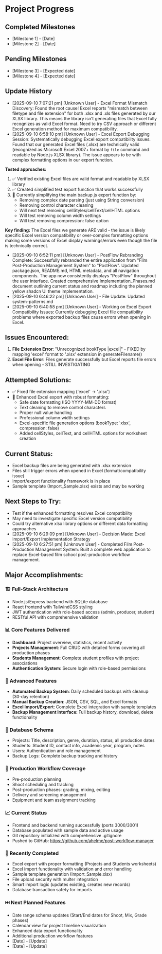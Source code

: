 # Project Progress

## Completed Milestones
- [Milestone 1] - [Date]
- [Milestone 2] - [Date]

## Pending Milestones
- [Milestone 3] - [Expected date]
- [Milestone 4] - [Expected date]

## Update History

- [2025-09-10 7:07:21 pm] [Unknown User] - Excel Format Mismatch Discovery: Found the root cause! Excel reports "mismatch between filetype and file extension" for both .xlsx and .xls files generated by our XLSX library. This means the library isn't generating files that Excel fully recognizes as valid Excel format. Need to try CSV approach or different Excel generation method for maximum compatibility.
- [2025-09-10 6:58:10 pm] [Unknown User] - Excel Export Debugging Session: Systematically debugging Excel export compatibility issues. Found that our generated Excel files (.xlsx) are technically valid (recognized as Microsoft Excel 2007+ format by `file` command and readable by Node.js XLSX library). The issue appears to be with complex formatting options in our export function. 

**Tested approaches:**
1. ✅ Verified existing Excel files are valid format and readable by XLSX library
2. ✅ Created simplified test export function that works successfully
3. 🔄 Currently simplifying the main backup.js export function by:
   - Removing complex date parsing (just using String conversion)
   - Removing control character cleaning 
   - Will next test removing cellStyles/cellText/cellHTML options
   - Will test removing column width settings
   - Will test removing compression: false option

**Key finding:** The Excel files we generate ARE valid - the issue is likely specific Excel version compatibility or over-complex formatting options making some versions of Excel display warnings/errors even though the file is technically correct.
- [2025-09-10 6:52:11 pm] [Unknown User] - PostFlow Rebranding Complete: Successfully rebranded the entire application from "Film Post-Production Management System" to "PostFlow". Updated package.json, README.md, HTML metadata, and all navigation components. The app now consistently displays "PostFlow" throughout the user interface. Created comprehensive Implementation_Phases.md document outlining current status and roadmap including the planned yellow shadcn UI theme implementation.
- [2025-09-10 6:46:22 pm] [Unknown User] - File Update: Updated system-patterns.md
- [2025-09-10 6:40:58 pm] [Unknown User] - Working on Excel Export Compatibility Issues: Currently debugging Excel file compatibility problems where exported backup files cause errors when opening in Excel.

## Issues Encountered:
1. **File Extension Error**: "Unrecognized bookType |excel|" - FIXED by mapping 'excel' format to '.xlsx' extension in generateFilename()
2. **Excel File Error**: Files generate successfully but Excel reports file errors when opening - STILL INVESTIGATING

## Attempted Solutions:
- ✅ Fixed file extension mapping ('excel' → '.xlsx')
- 🔄 Enhanced Excel export with robust formatting:
  - Safe date formatting (ISO YYYY-MM-DD format)
  - Text cleaning to remove control characters
  - Proper null value handling
  - Professional column width settings
  - Excel-specific file generation options (bookType: 'xlsx', compression: false)
  - Added cellStyles, cellText, and cellHTML options for worksheet creation

## Current Status:
- Excel backup files are being generated with .xlsx extension
- Files still trigger errors when opened in Excel (format/compatibility issue)
- Import/export functionality framework is in place
- Sample template (Import_Sample.xlsx) exists and may be working

## Next Steps to Try:
- Test if the enhanced formatting resolves Excel compatibility
- May need to investigate specific Excel version compatibility
- Could try alternative xlsx library options or different data formatting approaches
- [2025-09-10 6:29:09 pm] [Unknown User] - Decision Made: Excel Import/Export Implementation Strategy
- [2025-09-10 6:27:51 pm] [Unknown User] - Completed Film Post-Production Management System: Built a complete web application to replace Excel-based film school post-production workflow management. 

## Major Accomplishments:

### 🏗️ **Full-Stack Architecture**
- Node.js/Express backend with SQLite database
- React frontend with TailwindCSS styling
- JWT authentication with role-based access (admin, producer, student)
- RESTful API with comprehensive validation

### 📊 **Core Features Delivered**
- **Dashboard**: Project overview, statistics, recent activity
- **Projects Management**: Full CRUD with detailed forms covering all production phases
- **Students Management**: Complete student profiles with project associations
- **Authentication System**: Secure login with role-based permissions

### 🔧 **Advanced Features**
- **Automated Backup System**: Daily scheduled backups with cleanup (30-day retention)
- **Manual Backup Creation**: JSON, CSV, SQL, and Excel formats
- **Excel Import/Export**: Complete Excel integration with sample templates
- **Backup Management Interface**: Full backup history, download, delete functionality

### 📅 **Database Schema**
- Projects: Title, description, genre, duration, status, all production dates
- Students: Student ID, contact info, academic year, program, notes
- Users: Authentication and role management
- Backup Logs: Complete backup tracking and history

### 🎯 **Production Workflow Coverage**
- Pre-production planning
- Shoot scheduling and tracking
- Post-production phases: grading, mixing, editing
- Delivery and screening management
- Equipment and team assignment tracking

### 📈 **Current Status**
- Frontend and backend running successfully (ports 3000/3001)
- Database populated with sample data and active usage
- Git repository initialized with comprehensive .gitignore
- Pushed to GitHub: https://github.com/ahelme/post-workflow-manager

### 🚀 **Recently Completed**
- Excel export with proper formatting (Projects and Students worksheets)
- Excel import functionality with validation and error handling
- Sample template generation (Import_Sample.xlsx)
- File upload security with multer integration
- Smart import logic (updates existing, creates new records)
- Database transaction safety for imports

### ⏭️ **Next Planned Features**
- Date range schema updates (Start/End dates for Shoot, Mix, Grade phases)
- Calendar view for project timeline visualization
- Enhanced data export functionality
- Additional production workflow features
- [Date] - [Update]
- [Date] - [Update]

